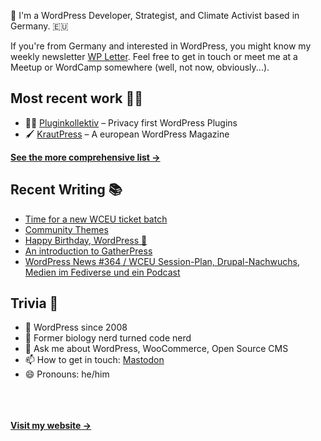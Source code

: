👋 I'm a WordPress Developer, Strategist, and Climate Activist based in Germany. 🇪🇺

If you're from Germany and interested in WordPress, you might know my weekly newsletter [WP Letter](https://wpletter.de/). Feel free to get in touch or meet me at a Meetup or WordCamp somewhere (well, not now, obviously...).


## Most recent work 👷‍♂️

- 👨‍💻 [Pluginkollektiv](https://github.com/pluginkollektiv) – Privacy first WordPress Plugins
- 🖌️ [KrautPress](https://kraut.press) – A european WordPress Magazine

**[See the more comprehensive list &rarr;](https://simonkraft.com/what-i-do)**


## Recent Writing 📚

<!-- BLOG-POST-LIST:START -->
- [Time for a new WCEU ticket batch](https://feed.kraut.press/link/23937/16695680/new-wceu-tickets)
- [Community Themes](https://www.wppodcast.de/podcast/community-themes/)
- [Happy Birthday, WordPress 🎂](https://feed.kraut.press/link/23937/16694828/happy-birthday-wordpress-%f0%9f%8e%82)
- [An introduction to GatherPress](https://feed.kraut.press/link/23937/16694692/introduction-to-gatherpress)
- [WordPress News #364 / WCEU Session-Plan, Drupal-Nachwuchs, Medien im Fediverse und ein Podcast](https://feed.kraut.press/link/14399/16694608/364)
<!-- BLOG-POST-LIST:END -->


## Trivia 🤪

- 👴 WordPress since 2008
- 🌱 Former biology nerd turned code nerd
- 💬 Ask me about WordPress, WooCommerce, Open Source CMS
- 📫 How to get in touch: [Mastodon](https://dewp.space/@simon)
- 😄 Pronouns: he/him

<br/><br/><br/>
**[Visit my website &rarr;](https://simonkraft.com/hi)**
